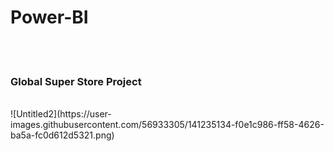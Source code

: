 # Power-BI
<br><br>
<h3> Global Super Store Project </h3><br>
![Untitled2](https://user-images.githubusercontent.com/56933305/141235134-f0e1c986-ff58-4626-ba5a-fc0d612d5321.png)
